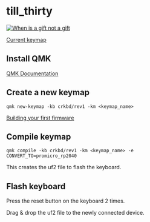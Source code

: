 # till_thirty

[![When is a gift not a gift](https://www.youtube.com/watch?v=dvQyhEt6EXg/0.jpg)](https://www.youtube.com/watch?v=dvQyhEt6EXg "When is a gift not a gift")

[Current keymap](./keymap.pdf)


## Install QMK

[QMK Documentation](https://docs.qmk.fm/)

## Create a new keymap

```shell
qmk new-keymap -kb crkbd/rev1 -km <keymap_name>
```

[Building your first firmware](https://docs.qmk.fm/newbs_building_firmware)

## Compile keymap

```shell
qmk compile -kb crkbd/rev1 -km <keymap_name> -e CONVERT_TO=promicro_rp2040
```

This creates the uf2 file to flash the keyboard.

## Flash keyboard

Press the reset button on the keyboard 2 times.

Drag & drop the uf2 file to the newly connected device.
